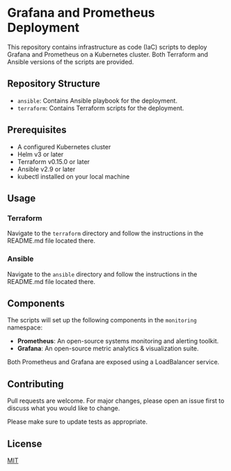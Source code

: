 # Grafana and Prometheus Deployment

This repository contains infrastructure as code (IaC) scripts to deploy Grafana and Prometheus on a Kubernetes cluster. Both Terraform and Ansible versions of the scripts are provided.

## Repository Structure

- `ansible`: Contains Ansible playbook for the deployment.
- `terraform`: Contains Terraform scripts for the deployment.

## Prerequisites

- A configured Kubernetes cluster
- Helm v3 or later
- Terraform v0.15.0 or later
- Ansible v2.9 or later
- kubectl installed on your local machine

## Usage

### Terraform

Navigate to the `terraform` directory and follow the instructions in the README.md file located there.

### Ansible

Navigate to the `ansible` directory and follow the instructions in the README.md file located there.

## Components

The scripts will set up the following components in the `monitoring` namespace:

- **Prometheus**: An open-source systems monitoring and alerting toolkit.
- **Grafana**: An open-source metric analytics & visualization suite.

Both Prometheus and Grafana are exposed using a LoadBalancer service.

## Contributing

Pull requests are welcome. For major changes, please open an issue first to discuss what you would like to change.

Please make sure to update tests as appropriate.

## License

[MIT](https://choosealicense.com/licenses/mit/)

